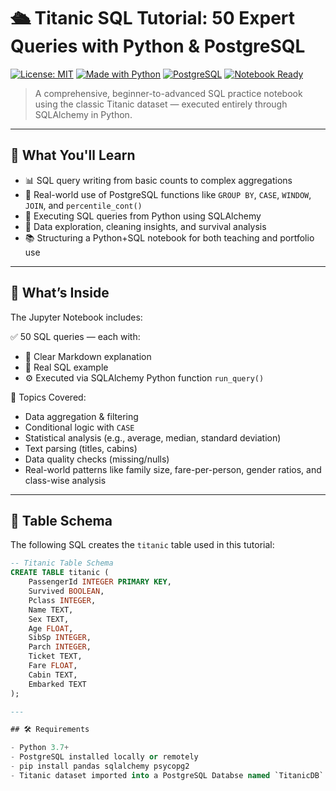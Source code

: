 # 🛳️ Titanic SQL Tutorial: 50 Expert Queries with Python & PostgreSQL

[![License: MIT](https://img.shields.io/badge/License-MIT-yellow.svg)](LICENSE)
[![Made with Python](https://img.shields.io/badge/Made%20with-Python-blue.svg)](https://www.python.org/)
[![PostgreSQL](https://img.shields.io/badge/Powered%20by-PostgreSQL-336791)](https://www.postgresql.org/)
[![Notebook Ready](https://img.shields.io/badge/Notebook-Jupyter-orange)](Titanic_SQL_Tutorial_Full_50_Queries.ipynb)

> A comprehensive, beginner-to-advanced SQL practice notebook using the classic Titanic dataset — executed entirely through SQLAlchemy in Python.

---

## 🚀 What You'll Learn

- 📊 SQL query writing from basic counts to complex aggregations
- 🧠 Real-world use of PostgreSQL functions like `GROUP BY`, `CASE`, `WINDOW`, `JOIN`, and `percentile_cont()`
- 🔄 Executing SQL queries from Python using SQLAlchemy
- 🧹 Data exploration, cleaning insights, and survival analysis
- 📚 Structuring a Python+SQL notebook for both teaching and portfolio use

---

## 🧾 What’s Inside

The Jupyter Notebook includes:

✅ 50 SQL queries — each with:
- 📝 Clear Markdown explanation
- 📌 Real SQL example
- ⚙️ Executed via SQLAlchemy Python function `run_query()`

📘 Topics Covered:
- Data aggregation & filtering
- Conditional logic with `CASE`
- Statistical analysis (e.g., average, median, standard deviation)
- Text parsing (titles, cabins)
- Data quality checks (missing/nulls)
- Real-world patterns like family size, fare-per-person, gender ratios, and class-wise analysis

---

## 🧱 Table Schema

The following SQL creates the `titanic` table used in this tutorial:

```sql
-- Titanic Table Schema
CREATE TABLE titanic (
    PassengerId INTEGER PRIMARY KEY,
    Survived BOOLEAN,
    Pclass INTEGER,
    Name TEXT,
    Sex TEXT,
    Age FLOAT,
    SibSp INTEGER,
    Parch INTEGER,
    Ticket TEXT,
    Fare FLOAT,
    Cabin TEXT,
    Embarked TEXT
);

---

## 🛠️ Requirements

- Python 3.7+
- PostgreSQL installed locally or remotely
- pip install pandas sqlalchemy psycopg2
- Titanic dataset imported into a PostgreSQL Databse named `TitanicDB` and table named `titanic`
